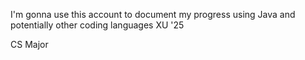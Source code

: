I'm gonna use this account to document my progress using Java and potentially other coding languages
XU '25

CS Major
